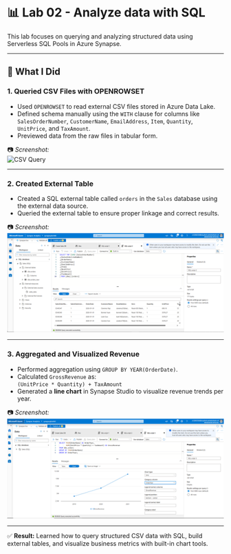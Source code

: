 # 📊 Lab 02 - Analyze data with SQL

This lab focuses on querying and analyzing structured data using Serverless SQL Pools in Azure Synapse.

---

## 🔧 What I Did

### 1. Queried CSV Files with OPENROWSET

- Used `OPENROWSET` to read external CSV files stored in Azure Data Lake.
- Defined schema manually using the `WITH` clause for columns like `SalesOrderNumber`, `CustomerName`, `EmailAddress`, `Item`, `Quantity`, `UnitPrice`, and `TaxAmount`.
- Previewed data from the raw files in tabular form.

📷 *Screenshot:*  
![CSV Query](./CSV_sql_sorgu.PNG)

---

### 2. Created External Table

- Created a SQL external table called `orders` in the `Sales` database using the external data source.
- Queried the external table to ensure proper linkage and correct results.

📷 *Screenshot:*  
![External Table Query](./2.PNG)

---

### 3. Aggregated and Visualized Revenue

- Performed aggregation using `GROUP BY YEAR(OrderDate)`.
- Calculated `GrossRevenue` as:  
  `(UnitPrice * Quantity) + TaxAmount`
- Generated a **line chart** in Synapse Studio to visualize revenue trends per year.

📷 *Screenshot:*  
![Revenue Chart](./3.PNG)

---

✅ **Result:** Learned how to query structured CSV data with SQL, build external tables, and visualize business metrics with built-in chart tools.

